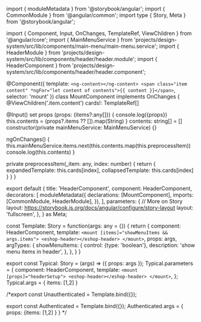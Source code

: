 import { moduleMetadata } from '@storybook/angular';
import { CommonModule } from '@angular/common';
import type { Story, Meta } from '@storybook/angular';

import { 
  Component, Input, OnChanges, 
  TemplateRef, ViewChildren 
} from '@angular/core';
import { MainMenuService } from 'projects/design-system/src/lib/components/main-menu/main-menu.service';
import { HeaderModule } from 'projects/design-system/src/lib/components/header/header.module';
import { HeaderComponent } from 'projects/design-system/src/lib/components/header/header.component';

@Component({
  template: `<ng-content></ng-content>
  <span class="item content" *ngFor="let content of contents">{{ content }}</span>`,
  selector: 'mount'
})
class MountComponent implements OnChanges { 
  @ViewChildren('.item.content') cards!: TemplateRef<any>[]

  @Input() set props (props: {items?:any[]}) {
    console.log({props})
    this.contents = (props?.items ?? []).map(String)
  }
  contents: string[] = []
  constructor(private mainMenuService: MainMenuService) {}

  ngOnChanges() {
    this.mainMenuService.items.next(this.contents.map(this.preprocessItem))
    console.log(this.contents)
  }

  private preprocessItem(_item: any, index: number) {
    return { expandedTemplate: this.cards[index], collapsedTemplate: this.cards[index] }
  }
}

export default {
  title: 'HeaderComponent',
  component: HeaderComponent,
  decorators: [
    moduleMetadata({
      declarations: [MountComponent],
      imports: [CommonModule, HeaderModule],
    }),
  ],
  parameters: {
    // More on Story layout: https://storybook.js.org/docs/angular/configure/story-layout
    layout: 'fullscreen',
  },
} as Meta;

const Template: Story<MountComponent> = function(args: any = {}) {
  return {
    component: HeaderComponent,
    template: 
    `<mount [items]="showMenuItems && args.items">
      <eshop-header></eshop-header>
    </mount>`,
    props: args,
    argTypes: {
      showMenuItems: {
        control: {type: 'boolean'},
        description: 'show menu items in header',
      },
    }, 
  }
}

export const Typical: Story = (args) => ({ props: args });
Typical.parameters = {
  component: HeaderComponent,
  template: 
  `<mount [props]="headerSetup">
    <eshop-header></eshop-header>
  </mount>`,
};
Typical.args = {
  items: [1,2]
}

/*export const Unauthenticated = Template.bind({});

export const Authenticated = Template.bind({});
Authenticated.args = {
  props: {items: [1,2] }
}
*/
